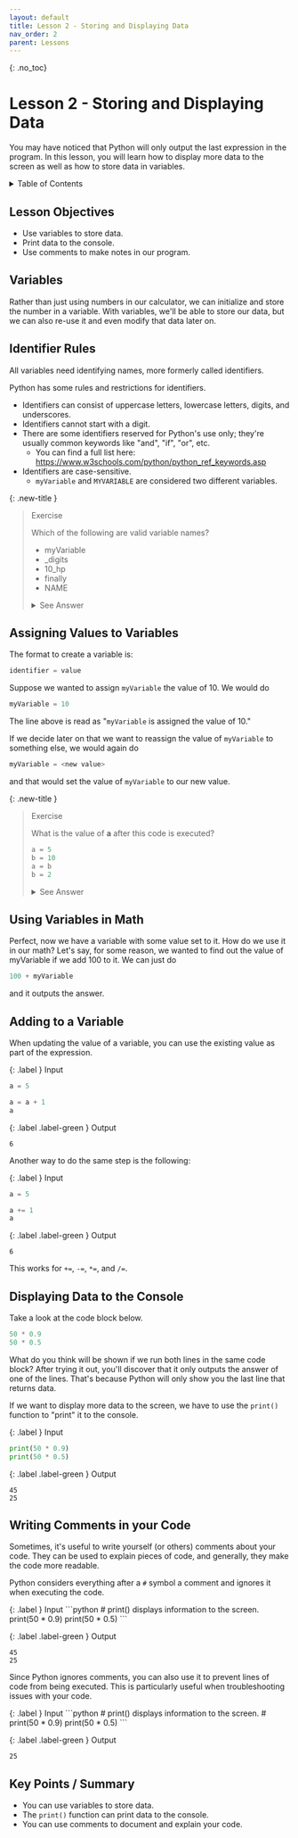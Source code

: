 ```yaml
---
layout: default
title: Lesson 2 - Storing and Displaying Data
nav_order: 2
parent: Lessons
---
```


{: .no_toc}  
# Lesson 2 - Storing and Displaying Data

You may have noticed that Python will only output the last expression in the program. In this lesson, you will learn how to display more data to the screen as well as how to store data in variables.

<details markdown="block">
  <summary>
    Table of Contents
  </summary>
  {: .text-delta }
- TOC
{:toc}
</details>

## Lesson Objectives
- Use variables to store data.
- Print data to the console.
- Use comments to make notes in our program.

<!-- ## Lesson Video
The following video demonstrates each of the steps outlined below in text.

<iframe height="416" width="100%" allowfullscreen frameborder=0 src="https://echo360.ca/media/a65689c0-c35c-4f33-9c12-f0ac97883f54/public?autoplay=false&automute=false"></iframe>
[View original here.](https://echo360.ca/media/a65689c0-c35c-4f33-9c12-f0ac97883f54/public?autoplay=false&automute=false) -->

## Variables

Rather than just using numbers in our calculator, we can initialize and store the number in a variable. With variables, we'll be able to store our data, but we can also re-use it and even modify that data later on.

## Identifier Rules

All variables need identifying names, more formerly called identifiers.

Python has some rules and restrictions for identifiers.
- Identifiers can consist of uppercase letters, lowercase letters, digits, and underscores.
- Identifiers cannot start with a digit.
- There are some identifiers reserved for Python's use only; they're usually common keywords like "and", "if", "or", etc.
  - You can find a full list here: <https://www.w3schools.com/python/python_ref_keywords.asp>
- Identifiers are case-sensitive.
  - `myVariable` and `MYVARIABLE` are considered two different variables.

{: .new-title }
> Exercise                                             <!-- This is where you edit the title -->
> 
> Which of the following are valid variable names?
>
> - myVariable
> - _digits
> - 10_hp
> - finally
> - NAME
>
> <details>
>   <summary> See Answer </summary>
>   <div markdown="1">
>   {: .note-title }                                   
> > Answer
> > 
> > - myVariable is a valid variable name.
> > - _digits is a valid variable name.
> > - 10_hp is **not** a valid variable name because it begins with a digit.
> > - finally is **not** a valid variable name because it's one of Python's reserved keywords.
> > - NAME is a valid variable name.
>   </div>
> </details>

## Assigning Values to Variables

The format to create a variable is:

```python
identifier = value
```

Suppose we wanted to assign `myVariable` the value of 10. We would do

```python
myVariable = 10
```

The line above is read as "`myVariable` is assigned the value of 10."

If we decide later on that we want to reassign the value of `myVariable` to something else, we would again do

```python
myVariable = <new value>
```

and that would set the value of `myVariable` to our new value.

{: .new-title }
> Exercise                                             <!-- This is where you edit the title -->
> 
> What is the value of **a** after this code is executed?
>
> ```python
> a = 5
> b = 10
> a = b
> b = 2
> ```
> 
> <details>
>   <summary> See Answer </summary>
>   <div markdown="1">
>   {: .note-title }                                   
> > Answer
> > 
> > The value of **a** is 10.
> > 
> > - Going step-by-step, **a** is assigned the value of 5.     (a = 5)  
> > - Then, **b** is assigned the value of 10.                  (a = 5, b = 10)  
> > - **a** is assigned the value of **b**, which is 10.            (a = 10, b = 10)  
> > - Finally, **b** is assigned the value of 2.                (a = 10, b = 2)
>   </div>
> </details>

## Using Variables in Math

Perfect, now we have a variable with some value set to it. How do we use it in our math? Let's say, for some reason, we wanted to find out the value of myVariable if we add 100 to it. We can just do

```python
100 + myVariable
```

and it outputs the answer.

## Adding to a Variable

When updating the value of a variable, you can use the existing value as part of the expression.

<div class="code-example" markdown="1">

{: .label }
Input
```python
a = 5

a = a + 1
a
```

{: .label .label-green }
Output
```
6
```
</div>

Another way to do the same step is the following:

<div class="code-example" markdown="1">

{: .label }
Input
```python
a = 5

a += 1
a
```

{: .label .label-green }
Output
```
6
```
</div>

This works for `+=`, `-=`, `*=`, and `/=`.

## Displaying Data to the Console

Take a look at the code block below.

```python
50 * 0.9
50 * 0.5
```

What do you think will be shown if we run both lines in the same code block? After trying it out, you'll discover that it only outputs the answer of one of the lines. That's because Python will only show you the last line that returns data.

If we want to display more data to the screen, we have to use the `print()` function to "print" it to the console.

<div class="code-example" markdown="1">

{: .label }
Input
```python
print(50 * 0.9)
print(50 * 0.5)
```

{: .label .label-green }
Output
```
45
25
```
</div>

## Writing Comments in your Code

Sometimes, it's useful to write yourself (or others) comments about your code. They can be used to explain pieces of code, and generally, they make the code more readable.

Python considers everything after a `#` symbol a comment and ignores it when executing the code.

<div class="code-example" markdown="1">
{: .label }
Input
```python
# print() displays information to the screen.
print(50 * 0.9)
print(50 * 0.5)
```

{: .label .label-green }
Output
```
45
25
```
</div>

Since Python ignores comments, you can also use it to prevent lines of code from being executed. This is particularly useful when troubleshooting issues with your code.

<div class="code-example" markdown="1">
{: .label }
Input
```python
# print() displays information to the screen.
# print(50 * 0.9)
print(50 * 0.5)
```

{: .label .label-green }
Output
```
25
```
</div>

## Key Points / Summary
- You can use variables to store data.
- The `print()` function can print data to the console.
- You can use comments to document and explain your code.
